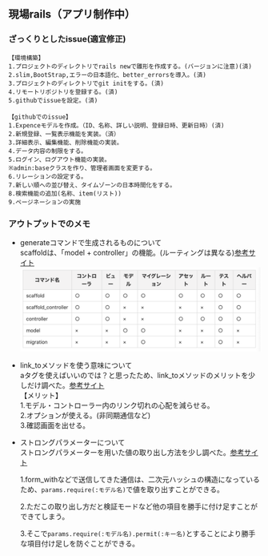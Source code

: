 ## 現場rails（アプリ制作中）  
### ざっくりとしたissue(適宜修正)  
    【環境構築】  
    1.プロジェクトのディレクトリでrails newで雛形を作成する。(バージョンに注意)(済)  
    2.slim,BootStrap,エラーの日本語化、better_errorsを導入。(済)  
    3.プロジェクトのディレクトリでgit initをする。(済)  
    4.リモートリポジトリを登録する。(済)  
    5.githubでissueを設定。(済)  

    【githubでのissue】  
    1.Expenceモデルを作成。（ID、名称、詳しい説明、登録日時、更新日時）(済)  
    2.新規登録、一覧表示機能を実装。（済）  
    3.詳細表示、編集機能、削除機能の実装。  
    4.データ内容の制限をする。  
    5.ログイン、ログアウト機能の実装。  
    ※admin:baseクラスを作り、管理者画面を変更する。  
    6.リレーションの設定する。  
    7.新しい順への並び替え、タイムゾーンの日本時間化をする。  
    8.検索機能の追加(名称、item(リスト))  
    9.ページネーションの実施  


### アウトプットでのメモ  
- generateコマンドで生成されるものについて  
scaffoldは、「model + controller」の機能。(ルーティングは異なる)[参考サイト](https://maeharin.hatenablog.com/entry/20130212/rails_generate)
![生成表](2020-07-05-22-43-20.png)


- link_toメソッドを使う意味について  
aタグを使えばいいのでは？と思ったため、link_toメソッドのメリットを少しだけ調べた。[参考サイト](https://teratail.com/questions/28374)  
【メリット】  
  1.モデル・コントローラー内のリンク切れの心配を減らせる。  
  2.オプションが使える。(非同期通信など)  
  3.確認画面を出せる。  

- ストロングパラメーターについて  
ストロングパラメーターを用いた値の取り出し方法を少し調べた。[参考サイト](https://pikawaka.com/rails/permit)  

  1.form_withなどで送信してきた通信は、二次元ハッシュの構造になっているため、`params.require(:モデル名)`で値を取り出すことができる。  

  2.ただこの取り出し方だと検証モードなど他の項目を勝手に付け足すことができてしまう。  

  3.そこで`params.require(:モデル名).permit(:キー名)`とすることにより勝手な項目付け足しを防ぐことができる。